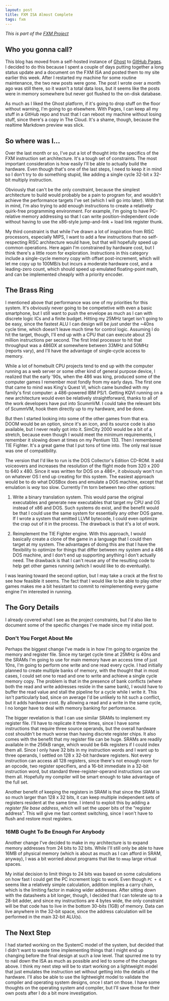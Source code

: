 ```yaml
---
layout: post
title: FXM ISA Almost Complete
tags: fxm
---
```


*This is part of the [FXM Project][fxm-overview]*

## Who you gonna call?

This blog has moved from a self-hosted instance of [Ghost][ghost] to [GitHub
Pages][github-pages]. I decided to do this because I spent a couple of days
putting together a long status update and a document on the FXM ISA and posted
them to my site earlier this week. After I restarted my machine for some
routine maintenance, the two new posts were gone. The post I wrote over a month
ago was still there, so it wasn't a total data loss, but it seems like the
posts were in memory somewhere but never got flushed to the on-disk database.

As much as I liked the Ghost platform, if it's going to drop stuff on the floor
without warning, I'm going to go elsewhere. With Pages, I can keep all my stuff
in a GitHub repo and trust that I can reboot my machine without losing stuff,
since there's a copy in The Cloud. It's a shame, though, because the realtime
Markdown preview was slick.

## So where was I...

Over the last month or so, I've put a lot of thought into the specifics of the
FXM instruction set architecture. It's a tough set of constraints. The most
important consideration is how easily I'll be able to actually build the
hardware. Even though that's one of the last steps, I need to keep it in mind
so I don't try to do something stupid, like adding a single cycle 32-bit x
32-bit multiply instruction.

Obviously that can't be the only constraint, because the simplest architecture
to build would probably be a pain to program for, and wouldn't achieve the
performance targets I've set (which I will go into later). With that in mind,
I'm also trying to add enough instructions to create a relatively quirk-free
programming environment. For example, I'm going to have PC-relative memory
addressing so that I can write position-independent code without having to use
the x86-style jump-and-link + load link register thunk.

My third constraint is that while I've drawn a lot of inspiration from RISC
processors, especially MIPS, I want to add a few instructions that no
self-respecting RISC architecture would have, but that will hopefully speed up
common operations. Here again I'm constrained by hardware cost, but I think
there's a little room for exploration. Instructions in this category include a
single-cycle memory copy with offset post-increment, which will let me copy up
to 100MB/s but incurs a moderate hardware cost, and a leading-zero count, which
should speed up emulated floating-point math, and can be implemented cheaply
with a priority encoder.

## The Brass Ring

I mentioned above that performance was one of my priorities for this system.
It's obviously never going to be competetive with even a basic smartphone, but
I still want to push the envelope as much as I can with discrete logic ICs and
a finite budget. Hitting my 25MHz target isn't going to be easy, since the
fastest ALU I can design will be *just* under the ~40ns cycle time, which
doesn't leave much time for control logic. Assuming I do hit the target,
though, I'll end up with a CPU that can execute about 25 million instructions
per second. The first Intel processor to hit that throughput was a 486DX at
somewhere between 33MHz and 50MHz (reports vary), and I'll have the advantage
of single-cycle access to memory.

While a lot of homebuilt CPU projects tend to end up with the computer running
as a web server or some other kind of general purpose device, I realized that
the early '90s, when the 486 was king, produced some of the computer games I
remember most fondly from my early days. The first one that came to mind was
King's Quest VI, which came bundled with my family's first computer: a
486-powered IBM PS/1. Getting KQVI running on a new architecture would even be
relatively straightforward, thanks to all of the work developers have put into
ScummVM. I could take the relevant bits of ScummVM, hook them directly up to my
hardware, and be done.

But then I started looking into some of the other games from that era. DOOM
would be an option, since it's an icon, and its source code is also available,
but I never really got into it. SimCity 2000 would be a bit of a stretch,
because even though I would meet the minimum requirements, I remember it
slowing down at times on my Pentium 133. Then I remembered TIE Fighter. It's a
great game that I put tons of time into. The only real issue was one of
compatibility.

The version that I'd like to run is the DOS Collector's Edition CD-ROM. It add
voiceovers and increases the resolution of the flight mode from 320 x 200 to
640 x 480. Since it was written for DOS on a 486+, it obviously won't run on
whatever OS I end up creating for this system. The easiest approach would be to
do what DOSBox does and emulate a DOS machine, except that emulation is *way*
too slow. Currently I'm torn between two other options:

1. Write a binary translation system. This would parse the original executables
   and generate new executables that target my CPU and OS instead of x86 and
   DOS. Such systems do exist, and the benefit would be that I could use the
   same system for essentially any other DOS game. If I wrote a system that
   emitted LLVM bytecode, I could even optimize the crap out of it in the
   process. The drawback is that it's a lot of work.

2. Reimplement the TIE Fighter engine. With this approach, I would basically
   create a clone of the game in a language that I could then target at my
   system. The advantages of doing this are that I have the flexibility to
   optimize for things that differ between my system and a 486 DOS machine, and
   I don't end up supporting anything I don't actually need. The drawback is
   that I can't reuse any of the resulting code to help get other games running
   (which I would like to do eventually).

I was leaning toward the second option, but I may take a crack at the first to
see how feasible it seems. The fact that I would like to be able to play other
games makes me a bit hesistant to commit to reimplementing every game engine
I'm interested in running.

## The Gory Details

I already covered what I see as the project constraints, but I'd also like to
document some of the specific changes I've made since my initial post.

### Don't You Forget About Me

Perhaps the biggest change I've made is in how I'm going to organize the memory
and register file. Since my target cycle time at 25MHz is 40ns and the SRAMs
I'm going to use for main memory have an access time of just 10ns, I'm going to
perform one write and one read every cycle. I had initially planned to create
multiple banks of memory, with the thought that in most cases, I could set one
to read and one to write and achieve a single cycle memory copy. The problem is
that in the presence of bank conflicts (where both the read and write addresses
reside in the same bank), I would have to buffer the read value and stall the
pipeline for a cycle while I write it. This isn't particularly bad, since on
average I'd be unlikely to hit such a conflict, but it adds hardware cost. By
allowing a read and a write in the same cycle, I no longer have to deal with
memory banking for performance.

The bigger revelation is that I can use similar SRAMs to implement my register
file. I'll have to replicate it three times, since I have some instructions
that require three source operands, but the overall hardware cost shouldn't be
much worse than having discrete register chips. It also comes with the benefit
that my register file can be huge. SRAMs are readily available in the 256kB
range, which would be 64k registers if I could index them all. Since I only
have 32 bits in my instruction words and I want up to three operands, I settled
on 128 x 32-bit hardware registers. Not every instruction can access all 128
registers, since there's not enough room for an opcode, two register
specifiers, and a 16-bit immediate in a 32-bit instruction word, but standard
three-register-operand instructions can use them all. Hopefully my compiler
will be smart enough to take advantage of the full set.

Another benefit of keeping the registers in SRAM is that since the SRAM is so
much larger than 128 x 32 bits, it can keep multiple independent sets of
registers resident at the same time. I intend to exploit this by adding a
*register file base address*, which will set the upper bits of the "register
address". This will give me fast context switching, since I won't have to flush
and restore most registers.

### 16MB Ought To Be Enough For Anybody

Another change I've decided to make in my architecture is to expand memory
addresses from 24 bits to 32 bits. While I'll still only be able to have 16MB
of physical memory (which is about as much as I can afford in SRAM, anyway), I
was a bit worried about programs that like to `mmap` large virtual spaces.

My initial decision to limit things to 24 bits was based on some calculations
on how fast I could get the PC increment logic to work. Even though `PC + 4`
seems like a relatively simple calculation, addition implies a carry chain,
which is the limiting factor in making wider addresses. After sitting down with
the datasheets a bit longer, though, I decided that I can tolerate up to a
28-bit adder, and since my instructions are 4 bytes wide, the only constraint
will be that code has to live in the bottom 30-bits (1GB) of memory. Data can
live anywhere in the 32-bit space, since the address calculation will be
performed in the main 32-bit ALU(s).

## The Next Step

I had started working on the SystemC model of the system, but decided that I
didn't want to waste time implementing things that I might end up changing
before the final design at such a low level. That spurred me to try to nail
down the ISA as much as possible and led to some of the changes above. I think
my next step will be to start working on a lightweight model that just emulates
the instruction set without getting into the details of the hardware. I'll also
be able to use the lightweight model to validate the compiler and operating
system designs, once I start on those. I have some thoughts on the operating
system and compiler, but I'll save those for their own posts after I do a bit
more investigation.

[fxm-overview]: /fxm-overview
[ghost]: http://ghost.org
[github-pages]: https://pages.github.com
